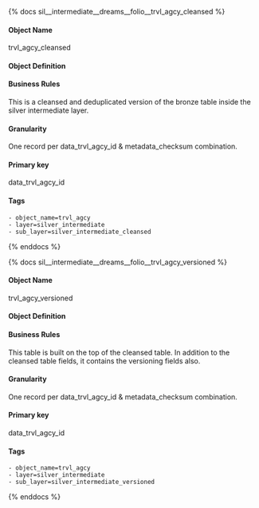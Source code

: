 {% docs sil__intermediate__dreams__folio__trvl_agcy_cleansed %}

#### Object Name
trvl_agcy_cleansed

#### Object Definition


#### Business Rules
This is a cleansed and deduplicated version of the bronze table inside the silver intermediate layer.

#### Granularity
One record per data_trvl_agcy_id & metadata_checksum combination.

#### Primary key
data_trvl_agcy_id

#### Tags
    - object_name=trvl_agcy
    - layer=silver_intermediate
    - sub_layer=silver_intermediate_cleansed

{% enddocs %}

{% docs sil__intermediate__dreams__folio__trvl_agcy_versioned %}

#### Object Name
trvl_agcy_versioned

#### Object Definition


#### Business Rules
This table is built on the top of the cleansed table. In addition to the cleansed table fields, it contains the versioning fields also.

#### Granularity
One record per data_trvl_agcy_id & metadata_checksum combination.

#### Primary key
data_trvl_agcy_id

#### Tags
    - object_name=trvl_agcy
    - layer=silver_intermediate
    - sub_layer=silver_intermediate_versioned

{% enddocs %}